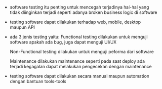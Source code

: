 - software testing itu penting untuk mencegah terjadinya hal-hal
  yang tidak diinginkan terjadi seperti adanya broken business logic di
  software

- testing software dapat dilakukan terhadap web, mobile, desktop
  maupun API

- ada 3 jenis testing yaitu:
  Functional testing
  dilakukan untuk menguji software apakah ada bug, juga dapat menguji UI/UX

  Non-Functional testing
  dilakukan untuk menguji peforma dari software

  Maintenance
  dilakukan maintenance seperti pada saat deploy ada terjadi kegagalan
  dapat melakukan pengecekan dengan maintenance

- testing software dapat dilakukan secara manual maupun automation
  dengan bantuan tools-tools
